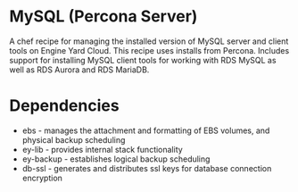 MySQL (Percona Server)
======================

A chef recipe for managing the installed version of MySQL server and client tools on Engine Yard Cloud.
This recipe uses installs from Percona.
Includes support for installing MySQL client tools for working with RDS MySQL as well as RDS Aurora and RDS MariaDB.

Dependencies
============

- ebs - manages the attachment and formatting of EBS volumes, and physical backup scheduling
- ey-lib - provides internal stack functionality
- ey-backup - establishes logical backup scheduling
- db-ssl - generates and distributes ssl keys for database connection encryption
